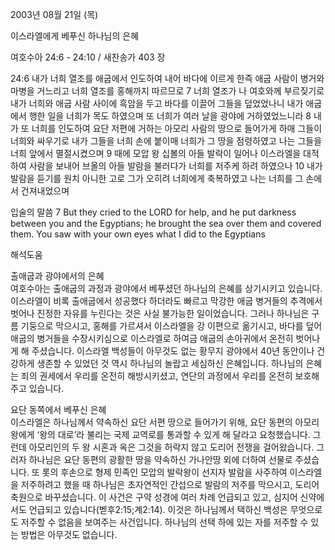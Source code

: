 2003년 08월 21일 (목)

이스라엘에게 베푸신 하나님의 은혜



여호수아 24:6 - 24:10 / 새찬송가 403 장


24:6 내가 너희 열조를 애굽에서 인도하여 내어 바다에 이르게 한즉 애굽 사람이 병거와 마병을 거느리고 너희 열조를 홍해까지 따르므로 
7 너희 열조가 나 여호와께 부르짖기로 내가 너희와 애굽 사람 사이에 흑암을 두고 바다를 이끌어 그들을 덮었었나니 내가 애굽에서 행한 일을 너희가 목도 하였으며 또 너희가 여러 날을 광야에 거하였었느니라 
8 내가 또 너희를 인도하여 요단 저편에 거하는 아모리 사람의 땅으로 들어가게 하매 그들이 너희와 싸우기로 내가 그들을 너희 손에 붙이매 너희가 그 땅을 점령하였고 나는 그들을 너희 앞에서 멸절시켰으며 
9 때에 모압 왕 십볼의 아들 발락이 일어나 이스라엘을 대적하여 사람을 보내어 브올의 아들 발람을 불러다가 너희를 저주케 하려 하였으나 
10 내가 발람을 듣기를 원치 아니한 고로 그가 오히려 너희에게 축복하였고 나는 너희를 그 손에서 건져내었으며 

입술의 말씀 
7 But they cried to the LORD for help, and he put darkness between you and the Egyptians; he brought the sea over them and covered them. You saw with your own eyes what I did to the Egyptians

해석도움





출애굽과 광야에서의 은혜  
여호수아는 출애굽의 과정과 광야에서 베푸셨던 하나님의 은혜를 상기시키고 있습니다. 이스라엘이 비록 출애굽에서 성공했다 하더라도 빠르고 막강한 애굽 병거들의 추격에서 벗어나 진정한 자유를 누린다는 것은 사실 불가능한 일이었습니다. 그러나 하나님은 구름 기둥으로 막으시고, 홍해를 가르셔서 이스라엘을 강 이편으로 옮기시고, 바다를 덮어 애굽의 병거들을 수장시키심으로 이스라엘로 하여금 애굽의 손아귀에서 온전히 벗어나게 해 주셨습니다. 이스라엘 백성들이 아무것도 없는 황무지 광야에서 40년 동안이나 건강하게 생존할 수 있었던 것 역시 하나님의 놀랍고 세심하신 은혜입니다. 하나님의 은혜는 죄의 권세에서 우리를 온전히 해방시키셨고, 연단의 과정에서 우리를 온전히 보호해 주고 있습니다.   

요단 동쪽에서 베푸신 은혜  
이스라엘은 하나님께서 약속하신 요단 서편 땅으로 들어가기 위해, 요단 동편의 아모리 왕에게 ‘왕의 대로’라 불리는 국제 교역로를 통과할 수 있게 해 달라고 요청했습니다. 그런데 아모리인의 두 왕 시혼과 옥은 그것을 허락지 않고 도리어 전쟁을 걸어왔습니다. 그러자 하나님은 요단 동편의 광활한 땅을 약속하신 가나안땅 외에 더하여 선물로 주셨습니다. 또 롯의 후손으로 형제 민족인 모압의 발락왕이 선지자 발람을 사주하여 이스라엘을 저주하려고 했을 때 하나님은 초자연적인 간섭으로 발람의 저주를 막으시고, 도리어 축원으로 바꾸셨습니다. 이 사건은 구약 성경에 여러 차례 언급되고 있고, 심지어 신약에서도 언급되고 있습니다(벧후2:15;계2:14). 이것은 하나님께서 택하신 백성은 무엇으로도 저주할 수 없음을 보여주는 사건입니다. 하나님의 선택 하에 있는 자를 저주할 수 있는 방법은 아무것도 없습니다.